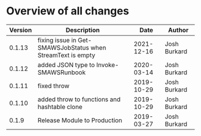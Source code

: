 # Overview of all changes

Version | Description | Date | Author
-|-|-|-
0.1.13 | fixing issue in Get-SMAWSJobStatus when StreamText is empty | 2021-12-16 | Josh Burkard
0.1.12 | added JSON type to Invoke-SMAWSRunbook | 2020-03-14 | Josh Burkard
0.1.11 | fixed throw | 2019-10-29 | Josh Burkard
0.1.10 | added throw to functions and hashtable clone | 2019-10-29 | Josh Burkard
0.1.9 | Release Module to Production | 2019-03-27 | Josh Burkard

